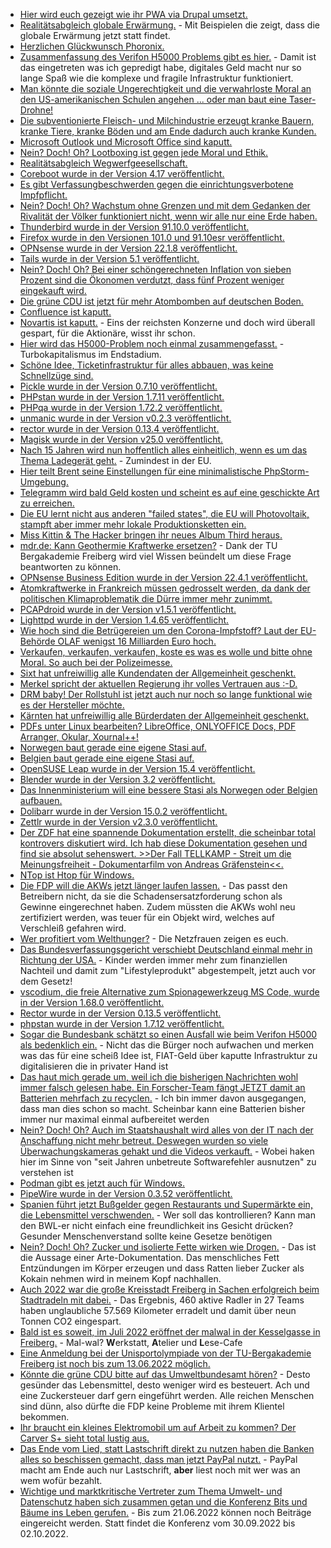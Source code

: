 * [Hier wird euch gezeigt wie ihr PWA via Drupal umsetzt.](https://opensource.com/article/22/6/drupal-pwa)
* [Realitätsabgleich globale Erwärmung.](https://netzfrauen.org/2022/06/05/norway-6/) - Mit Beispielen die zeigt, dass die globale Erwärmung jetzt statt findet.
* [Herzlichen Glückwunsch Phoronix.](https://www.phoronix.com/scan.php?page=news_item&px=Phoronix-18)
* [Zusammenfassung des Verifon H5000 Problems gibt es hier.](https://www.borncity.com/blog/2022/06/05/probleme-mit-verifone-h5000-kartenlesegerten-der-status-zum-5-juni-2022/) - Damit ist das eingetreten was ich gepredigt habe, digitales Geld macht nur so lange Spaß wie die komplexe und fragile Infrastruktur funktioniert.
* [Man könnte die soziale Ungerechtigkeit und die verwahrloste Moral an den US-amerikanischen Schulen angehen ... oder man baut eine Taser-Drohne!](https://netzpolitik.org/2022/gegen-schulmassaker-axon-will-taserdrohne-entwickeln/)
* [Die subventionierte Fleisch- und Milchindustrie erzeugt kranke Bauern, kranke Tiere, kranke Böden und am Ende dadurch auch kranke Kunden.](https://netzfrauen.org/2022/06/03/agriculture-2/)
* [Microsoft Outlook und Microsoft Office sind kaputt.](https://tu-freiberg.de/urz/kritische-schwachstelle-schadcode-per-microsoft-office-eingeschleust)
* [Nein? Doch! Oh? Lootboxing ist gegen jede Moral und Ethik.](https://netzpolitik.org/2022/lootboxen-kritik-an-manipulativen-techniken-der-gaming-industrie/)
* [Realitätsabgleich Wegwerfgeesellschaft.](https://www.careelite.de/wegwerfgesellschaft/)
* [Coreboot wurde in der Version 4.17 veröffentlicht.](https://www.phoronix.com/scan.php?page=news_item&px=Coreboot-4.17)
* [Es gibt Verfassungbeschwerden gegen die einrichtungsverbotene Impfpflicht.](https://impfentscheidung.online/einrichtungsbezogene-covid-19-impfpflicht/)
* [Nein? Doch! Oh? Wachstum ohne Grenzen und mit dem Gedanken der Rivalität der Völker funktioniert nicht, wenn wir alle nur eine Erde haben.](https://www.sonnenseite.com/de/politik/ernst-ulrich-von-weizsaecker-gnadenlose-rivalitaet-der-voelker-ist-grundfalsch/)
* [Thunderbird wurde in der Version 91.10.0 veröffentlicht.](https://www.borncity.com/blog/2022/06/01/thunderbird-91-10-0-sicherheitsupdate/)
* [Firefox wurde in den Versionen 101.0 und 91.10esr veröffentlicht.](https://www.borncity.com/blog/2022/06/01/firefox-101-0-und-91-10esr-freigegeben/)
* [OPNsense wurde in der Version 22.1.8 veröffentlicht.](https://opnsense.org/opnsense-22-1-8-released/)
* [Tails wurde in der Version 5.1 veröffentlicht.](https://lwn.net/Articles/897180/)
* [Nein? Doch! Oh? Bei einer schöngerechneten Inflation von sieben Prozent sind die Ökonomen verdutzt, dass fünf Prozent weniger eingekauft wird.](https://blog.fefe.de/?ts=9c6642ab)
* [Die grüne CDU ist jetzt für mehr Atombomben auf deutschen Boden.](https://blog.fefe.de/?ts=9c66545e)
* [Confluence ist kaputt.](https://blog.fefe.de/?ts=9c6714af)
* [Novartis ist kaputt.](https://blog.fefe.de/?ts=9c62115c) - Eins der reichsten Konzerne und doch wird überall gespart, für die Aktionäre, wisst ihr schon.
* [Hier wird das H5000-Problem noch einmal zusammengefasst.](https://blog.fefe.de/?ts=9c63ddc0) - Turbokapitalismus im Endstadium.
* [Schöne Idee, Ticketinfrastruktur für alles abbauen, was keine Schnellzüge sind.](https://blog.fefe.de/?ts=9c60b7ba)
* [Pickle wurde in der Version 0.7.10 veröffentlicht.](https://github.com/FriendsOfPHP/pickle/releases/tag/v0.7.10)
* [PHPstan wurde in der Version 1.7.11 veröffentlicht.](https://github.com/phpstan/phpstan/releases/tag/1.7.11)
* [PHPqa wurde in der Version 1.72.2 veröffentlicht.](https://github.com/jakzal/phpqa/releases/tag/v1.72.2)
* [unmanic wurde in der Version v0.2.3 veröffentlicht.](https://github.com/Unmanic/unmanic/releases/tag/0.2.3)
* [rector wurde in der Version 0.13.4 veröffentlicht.](https://github.com/rectorphp/rector/releases/tag/0.13.4)
* [Magisk wurde in der Version v25.0 veröffentlicht.](https://github.com/topjohnwu/Magisk/releases/tag/v25.0)
* [Nach 15 Jahren wird nun hoffentlich alles einheitlich, wenn es um das Thema Ladegerät geht.](https://netzpolitik.org/2022/usb-c-fuer-alles-eu-schafft-lade-standard-fuer-handys-tablets-und-laptops/) - Zumindest in der EU.
* [Hier teilt Brent seine Einstellungen für eine minimalistische PhpStorm-Umgebung.](https://stitcher.io/blog/clean-and-minimalistic-phpstorm)
* [Telegramm wird bald Geld kosten und scheint es auf eine geschickte Art zu erreichen.](https://www.bleepingcomputer.com/news/technology/telegram-to-soon-launch-its-premium-plan-at-499-per-month/)
* [Die EU lernt nicht aus anderen "failed states", die EU will Photovoltaik, stampft aber immer mehr lokale Produktionsketten ein.](https://www.sonnenseite.com/de/wirtschaft/solarglas-ist-der-naechste-produktionsengpass/)
* [Miss Kittin & The Hacker bringen ihr neues Album Third heraus.](https://www.rave-strikes-back.de/?p=11057)
* [mdr.de: Kann Geothermie Kraftwerke ersetzen?](https://www.mdr.de/nachrichten/deutschland/wirtschaft/geothermie-energie-erdwaerme-100.html) - Dank der TU Bergakademie Freiberg wird viel Wissen beündelt um diese Frage beantworten zu können.
* [OPNsense Business Edition wurde in der Version 22.4.1 veröffentlicht.](https://opnsense.org/opnsense-business-edition-22-4-1-released/)
* [Atomkraftwerke in Frankreich müssen gedrosselt werden, da dank der politischen Klimaproblematik die Dürre immer mehr zunimmt.](https://www.sonnenseite.com/de/energie/franzoesisches-atomkraftwerk-wegen-trockenheit-gedrosselt/)
* [PCAPdroid wurde in der Version v1.5.1 veröffentlicht.](https://github.com/emanuele-f/PCAPdroid/releases/tag/v1.5.1)
* [Lighttpd wurde in der Version 1.4.65 veröffentlicht.](https://www.phoronix.com/scan.php?page=news_item&px=lighttpd-1.4.65)
* [Wie hoch sind die Betrügereien um den Corona-Impfstoff? Laut der EU-Behörde OLAF wenigst 16 Milliarden Euro hoch.](https://blog.fefe.de/?ts=9c5e6fe8)
* [Verkaufen, verkaufen, verkaufen, koste es was es wolle und bitte ohne Moral. So auch bei der Polizeimesse.](https://blog.fefe.de/?ts=9c5e6904)
* [Sixt hat unfreiwillig alle Kundendaten der Allgemeinheit geschenkt.](https://blog.fefe.de/?ts=9c5e633d)
* [Merkel spricht der aktuellen Regierung ihr volles Vertrauen aus :-D.](https://blog.fefe.de/?ts=9c5e4b04)
* [DRM baby! Der Rollstuhl ist jetzt auch nur noch so lange funktional wie es der Hersteller möchte.](https://blog.fefe.de/?ts=9c5eb30c)
* [Kärnten hat unfreiwillig alle Bürderdaten der Allgemeinheit geschenkt.](https://blog.fefe.de/?ts=9c5eb192)
* [PDFs unter Linux bearbeiten? LibreOffice, ONLYOFFICE Docs, PDF Arranger, Okular, Xournal++!](https://opensource.com/article/22/6/open-source-pdf-editors-linux)
* [Norwegen baut gerade eine eigene Stasi auf.](https://netzpolitik.org/2022/datensammelwut-norwegen-will-wissen-was-die-buergerinnen-im-supermarkt-kaufen/)
* [Belgien baut gerade eine eigene Stasi auf.](https://www.patrick-breyer.de/angeblich-gezielte-vorratsdatenspeicherung-online-karte-zeigt-was-die-belgische-regierung-vertuschen-will/)
* [OpenSUSE Leap wurde in der Version 15.4 veröffentlicht.](https://lwn.net/Articles/897298/)
* [Blender wurde in der Version 3.2 veröffentlicht.](https://www.phoronix.com/scan.php?page=news_item&px=Blender-3.2-Released)
* [Das Innenministerium will eine bessere Stasi als Norwegen oder Belgien aufbauen.](https://netzpolitik.org/2022/vorratsdaten-und-entschluesselung-rat-fuer-justiz-und-inneres-will-mehr-ueberwachung/)
* [Dolibarr wurde in der Version 15.0.2 veröffentlicht.](https://github.com/Dolibarr/dolibarr/releases/tag/15.0.2)
* [Zettlr wurde in der Version v2.3.0 veröffentlicht.](https://github.com/Zettlr/Zettlr/releases/tag/v2.3.0)
* [Der ZDF hat eine spannende Dokumentation erstellt, die scheinbar total kontrovers diskutiert wird. Ich hab diese Dokumentation gesehen und find sie absolut sehenswert. >>Der Fall TELLKAMP - Streit um die Meinungsfreiheit - Dokumentarfilm von Andreas Gräfenstein<<.](https://www.youtube.com/watch?v=2q3DFiM-Ec0)
* [NTop ist Htop für Windows.](https://github.com/gsass1/NTop)
* [Die FDP will die AKWs jetzt länger laufen lassen.](https://blog.fefe.de/?ts=9c5f26ee) - Das passt den Betreibern nicht, da sie die Schadensersatzforderung schon als Gewinne eingerechnet haben. Zudem müssten die AKWs wohl neu zertifiziert werden, was teuer für ein Objekt wird, welches auf Verschleiß gefahren wird.
* [Wer profitiert vom Welthunger?](https://netzfrauen.org/2022/06/09/foodcrisis/) - Die Netzfrauen zeigen es euch.
* [Das Bundesverfassungsgericht verschiebt Deutschland einmal mehr in Richtung der USA.](https://verfassungsblog.de/das-bundesverfassungsgericht-zementiert-die-beitragsrechtliche-erdrosselung-von-familien/) - Kinder werden immer mehr zum finanziellen Nachteil und damit zum "Lifestyleprodukt" abgestempelt, jetzt auch vor dem Gesetz!
* [vscodium, die freie Alternative zum Spionagewerkzeug MS Code, wurde in der Version 1.68.0 veröffentlicht.](https://github.com/VSCodium/vscodium/releases/tag/1.68.0)
* [Rector wurde in der Version 0.13.5 veröffentlicht.](https://github.com/rectorphp/rector/releases/tag/0.13.5)
* [phpstan wurde in der Version 1.7.12 veröffentlicht.](https://github.com/phpstan/phpstan/releases/tag/1.7.12)
* [Sogar die Bundesbank schätzt so einen Ausfall wie beim Verifon H5000 als bedenklich ein.](https://blog.fefe.de/?ts=9c5cf7eb) - Nicht das die Bürger noch aufwachen und merken was das für eine scheiß Idee ist, FIAT-Geld über kaputte Infrastruktur zu digitalisieren die in privater Hand ist
* [Das haut mich gerade um, weil ich die bisherigen Nachrichten wohl immer falsch gelesen habe. Ein Forscher-Team fängt JETZT damit an Batterien mehrfach zu recyclen.](https://www.sonnenseite.com/de/wissenschaft/forscher-team-will-batterien-erstmals-mehrfach-recyceln/) - Ich bin immer davon ausgegangen, dass man dies schon so macht. Scheinbar kann eine Batterien bisher immer nur maximal einmal aufbereitet werden
* [Nein? Doch! Oh? Auch im Staatshaushalt wird alles von der IT nach der Anschaffung nicht mehr betreut. Deswegen wurden so viele Überwachungskameras gehakt und die Videos verkauft.](https://www.borncity.com/blog/2022/06/10/zugriffe-auf-ffentliche-private-berwachungskameras-verkauftet-italienische-hacker-gruppen-aufgeflogen/) - Wobei haken hier im Sinne von "seit Jahren unbetreute Softwarefehler ausnutzen" zu verstehen ist
* [Podman gibt es jetzt auch für Windows.](https://podman.io/2022/06/08/podman-on-windows.html)
* [PipeWire wurde in der Version 0.3.52 veröffentlicht.](https://www.phoronix.com/scan.php?page=news_item&px=PipeWire-0.3.52-Released)
* [Spanien führt jetzt Bußgelder gegen Restaurants und Supermärkte ein, die Lebensmittel verschwenden.](https://netzfrauen.org/2022/06/09/foodwaste-7/) - Wer soll das kontrollieren? Kann man den BWL-er nicht einfach eine freundlichkeit ins Gesicht drücken? Gesunder Menschenverstand sollte keine Gesetze benötigen
* [Nein? Doch! Oh? Zucker und isolierte Fette wirken wie Drogen.](https://www.youtube.com/watch?v=nh76-p3tdUk) - Das ist die Aussage einer Arte-Dokumentation. Das menschliches Fett Entzündungen im Körper erzeugen und dass Ratten lieber Zucker als Kokain nehmen wird in meinem Kopf nachhallen.
* [Auch 2022 war die große Kreisstadt Freiberg in Sachen erfolgreich beim Stadtradeln mit dabei.](https://www.stadtradeln.de/freiberg-sachsen) - Das Ergebnis, 460 aktive Radler in 27 Teams haben unglaubliche 57.569 Kilometer erradelt und damit über neun Tonnen CO2 eingespart.
* [Bald ist es soweit, im Juli 2022 eröffnet der malwal in der Kesselgasse in Freiberg.](https://malwal.de/) - Mal-wal? **W**erkstatt, **A**telier und **L**ese-Cafe
* [Eine Anmeldung bei der Unisportolympiade von der TU-Bergakademie Freiberg ist noch bis zum 13.06.2022 möglich.](https://tu-freiberg.de/presse/jetzt-anmelden-zur-unisportolympiade-2022)
* [Könnte die grüne CDU bitte auf das Umweltbundesamt hören?](https://www.sonnenseite.com/de/politik/mehrwertsteuer-oekologisch-und-sozial-gestalten/) - Desto gesünder das Lebensmittel, desto weniger wird es besteuert. Ach und eine Zuckersteuer darf gern eingeführt werden. Alle reichen Menschen sind dünn, also dürfte die FDP keine Probleme mit ihrem Klientel bekommen.
* [Ihr braucht ein kleines Elektromobil um auf Arbeit zu kommen? Der Carver S+ sieht total lustig aus.](https://blog.koehntopp.info/2022/06/08/carver-s.html)
* [Das Ende vom Lied, statt Lastschrift direkt zu nutzen haben die Banken alles so beschissen gemacht, dass man jetzt PayPal nutzt.](https://blog.fefe.de/?ts=9c5dda6c) - PayPal macht am Ende auch nur Lastschrift, **aber** liest noch mit wer was an wem wofür bezahlt.
* [Wichtige und marktkritische Vertreter zum Thema Umwelt- und Datenschutz haben sich zusammen getan und die Konferenz Bits und Bäume ins Leben gerufen.](https://www.ccc.de/de/updates/2022/bitsundbaeume2) - Bis zum 21.06.2022 können noch Beiträge eingereicht werden. Statt findet die Konferenz vom 30.09.2022 bis 02.10.2022.
